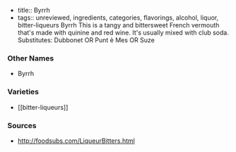 - title:: Byrrh
- tags:: unreviewed, ingredients, categories, flavorings, alcohol, liquor, bitter-liqueurs
Byrrh This is a tangy and bittersweet French vermouth that's made with quinine and red wine. It's usually mixed with club soda. Substitutes: Dubbonet OR Punt è Mes OR Suze

### Other Names

* Byrrh

### Varieties

* [[bitter-liqueurs]]

### Sources
* http://foodsubs.com/LiqueurBitters.html
